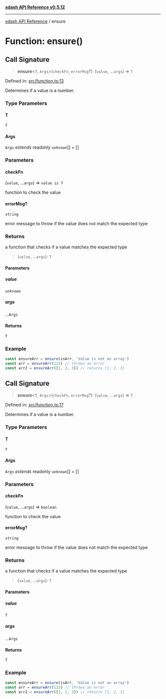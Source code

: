 [**xdash API Reference v0.5.12**](index.md)

***

[xdash API Reference](/xdash/api/index.md) / ensure

# Function: ensure()

## Call Signature

> **ensure**\<`T`, `Args`\>(`checkFn`, `errorMsg`?): (`value`, ...`args`) => `T`

Defined in: [src/function.ts:13](https://github.com/shtse8/xdash/blob/ed88c6e7ad3be9e5e1e06776f9ca07ed27d97c13/src/function.ts#L13)

Determines if a value is a number.

### Type Parameters

#### T

`T`

#### Args

`Args` *extends* readonly `unknown`[] = \[\]

### Parameters

#### checkFn

(`value`, ...`args`) => `value is T`

function to check the value

#### errorMsg?

`string`

error message to throw if the value does not match the expected type

### Returns

a function that checks if a value matches the expected type

> (`value`, ...`args`): `T`

#### Parameters

##### value

`unknown`

##### args

...`Args`

#### Returns

`T`

### Example

```ts
const ensureArr = ensure(isArr, 'Value is not an array')
const arr = ensureArr(123) // throws an error
const arr2 = ensureArr([1, 2, 3]) // returns [1, 2, 3]
```

## Call Signature

> **ensure**\<`T`, `Args`\>(`checkFn`, `errorMsg`?): (`value`, ...`args`) => `T`

Defined in: [src/function.ts:17](https://github.com/shtse8/xdash/blob/ed88c6e7ad3be9e5e1e06776f9ca07ed27d97c13/src/function.ts#L17)

Determines if a value is a number.

### Type Parameters

#### T

`T`

#### Args

`Args` *extends* readonly `unknown`[] = \[\]

### Parameters

#### checkFn

(`value`, ...`args`) => `boolean`

function to check the value

#### errorMsg?

`string`

error message to throw if the value does not match the expected type

### Returns

a function that checks if a value matches the expected type

> (`value`, ...`args`): `T`

#### Parameters

##### value

`T`

##### args

...`Args`

#### Returns

`T`

### Example

```ts
const ensureArr = ensure(isArr, 'Value is not an array')
const arr = ensureArr(123) // throws an error
const arr2 = ensureArr([1, 2, 3]) // returns [1, 2, 3]
```
